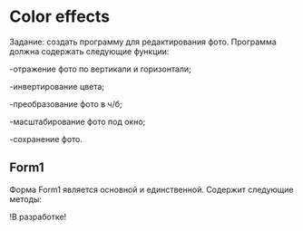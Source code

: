 # Color effects

Задание: создать программу для редактирования фото.
Программа должна содержать следующие функции:

-отражение фото по вертикали и горизонтали;

-инвертирование цвета;

-преобразование фото в ч/б;

-масштабирование фото под окно;

-сохранение фото.

## Form1 
Форма Form1 является основной и единственной.
Содержит следующие методы:

!В разработке!